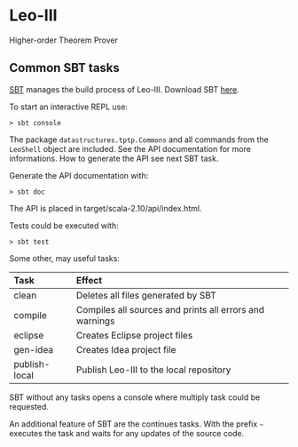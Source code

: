 Leo-III
=======

Higher-order Theorem Prover

Common SBT tasks
----------------

[SBT](http://www.scala-sbt.org/) manages the build process of Leo-III. Download SBT [here](http://www.scala-sbt.org/release/docs/Getting-Started/Setup.html#installing-sbt).

To start an interactive REPL use:

    > sbt console

The package `datastructures.tptp.Commons` and all commands from the `LeoShell` object are included. See the API documentation for more informations. How to generate the API see next SBT task.

Generate the API documentation with:

    > sbt doc

The API is placed in target/scala-2.10/api/index.html.

Tests could be executed with:

    > sbt test

Some other, may useful tasks:

 Task          | Effect
:--------------|:-------------------------------------
 clean         | Deletes all files generated by SBT
 compile       | Compiles all sources and prints all errors and warnings
 eclipse       | Creates Eclipse project files
 gen-idea      | Creates Idea project file
 publish-local | Publish Leo-III to the local repository

SBT without any tasks opens a console where multiply task could be requested.

An additional feature of SBT are the continues tasks. With the prefix `~` executes the task and waits for any updates of the source code.

